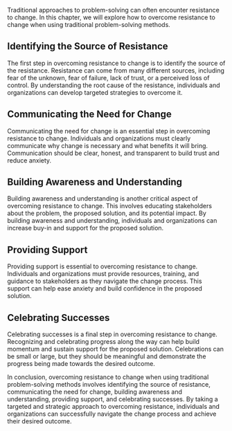 
Traditional approaches to problem-solving can often encounter resistance to change. In this chapter, we will explore how to overcome resistance to change when using traditional problem-solving methods.

Identifying the Source of Resistance
------------------------------------

The first step in overcoming resistance to change is to identify the source of the resistance. Resistance can come from many different sources, including fear of the unknown, fear of failure, lack of trust, or a perceived loss of control. By understanding the root cause of the resistance, individuals and organizations can develop targeted strategies to overcome it.

Communicating the Need for Change
---------------------------------

Communicating the need for change is an essential step in overcoming resistance to change. Individuals and organizations must clearly communicate why change is necessary and what benefits it will bring. Communication should be clear, honest, and transparent to build trust and reduce anxiety.

Building Awareness and Understanding
------------------------------------

Building awareness and understanding is another critical aspect of overcoming resistance to change. This involves educating stakeholders about the problem, the proposed solution, and its potential impact. By building awareness and understanding, individuals and organizations can increase buy-in and support for the proposed solution.

Providing Support
-----------------

Providing support is essential to overcoming resistance to change. Individuals and organizations must provide resources, training, and guidance to stakeholders as they navigate the change process. This support can help ease anxiety and build confidence in the proposed solution.

Celebrating Successes
---------------------

Celebrating successes is a final step in overcoming resistance to change. Recognizing and celebrating progress along the way can help build momentum and sustain support for the proposed solution. Celebrations can be small or large, but they should be meaningful and demonstrate the progress being made towards the desired outcome.

In conclusion, overcoming resistance to change when using traditional problem-solving methods involves identifying the source of resistance, communicating the need for change, building awareness and understanding, providing support, and celebrating successes. By taking a targeted and strategic approach to overcoming resistance, individuals and organizations can successfully navigate the change process and achieve their desired outcome.
